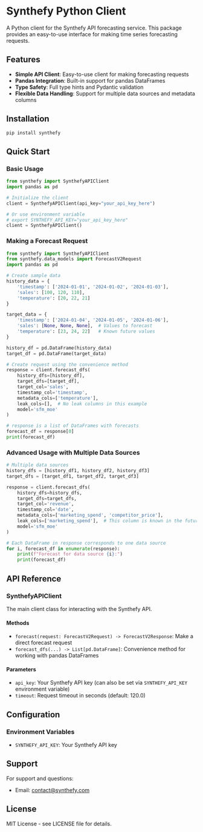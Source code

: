 # Synthefy Python Client

A Python client for the Synthefy API forecasting service. This package provides an easy-to-use interface for making time series forecasting requests.

## Features

- **Simple API Client**: Easy-to-use client for making forecasting requests
- **Pandas Integration**: Built-in support for pandas DataFrames
- **Type Safety**: Full type hints and Pydantic validation
- **Flexible Data Handling**: Support for multiple data sources and metadata columns

## Installation

```bash
pip install synthefy
```

## Quick Start

### Basic Usage

```python
from synthefy import SynthefyAPIClient
import pandas as pd

# Initialize the client
client = SynthefyAPIClient(api_key="your_api_key_here")

# Or use environment variable
# export SYNTHEFY_API_KEY="your_api_key_here"
client = SynthefyAPIClient()
```

### Making a Forecast Request

```python
from synthefy import SynthefyAPIClient
from synthefy.data_models import ForecastV2Request
import pandas as pd

# Create sample data
history_data = {
    'timestamp': ['2024-01-01', '2024-01-02', '2024-01-03'],
    'sales': [100, 120, 110],
    'temperature': [20, 22, 21]
}

target_data = {
    'timestamp': ['2024-01-04', '2024-01-05', '2024-01-06'],
    'sales': [None, None, None],  # Values to forecast
    'temperature': [23, 24, 22]   # Known future values
}

history_df = pd.DataFrame(history_data)
target_df = pd.DataFrame(target_data)

# Create request using the convenience method
response = client.forecast_dfs(
    history_dfs=[history_df],
    target_dfs=[target_df],
    target_col='sales',
    timestamp_col='timestamp',
    metadata_cols=['temperature'],
    leak_cols=[],  # No leak columns in this example
    model='sfm_moe'
)

# response is a list of DataFrames with forecasts
forecast_df = response[0]
print(forecast_df)
```

### Advanced Usage with Multiple Data Sources

```python
# Multiple data sources
history_dfs = [history_df1, history_df2, history_df3]
target_dfs = [target_df1, target_df2, target_df3]

response = client.forecast_dfs(
    history_dfs=history_dfs,
    target_dfs=target_dfs,
    target_col='revenue',
    timestamp_col='date',
    metadata_cols=['marketing_spend', 'competitor_price'],
    leak_cols=['marketing_spend'],  # This column is known in the future
    model='sfm_moe'
)

# Each DataFrame in response corresponds to one data source
for i, forecast_df in enumerate(response):
    print(f"Forecast for data source {i}:")
    print(forecast_df)
```

## API Reference

### SynthefyAPIClient

The main client class for interacting with the Synthefy API.

#### Methods

- `forecast(request: ForecastV2Request) -> ForecastV2Response`: Make a direct forecast request
- `forecast_dfs(...) -> List[pd.DataFrame]`: Convenience method for working with pandas DataFrames

#### Parameters

- `api_key`: Your Synthefy API key (can also be set via `SYNTHEFY_API_KEY` environment variable)
- `timeout`: Request timeout in seconds (default: 120.0)

## Configuration

### Environment Variables

- `SYNTHEFY_API_KEY`: Your Synthefy API key

## Support

For support and questions:
- Email: contact@synthefy.com

## License

MIT License - see LICENSE file for details. 